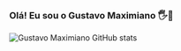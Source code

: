 ### Olá! Eu sou o Gustavo Maximiano 🖐️👋

![Gustavo Maximiano GitHub stats](https://github-readme-stats.vercel.app/api?username=devgustavom&show_icons=true&theme=radical)
